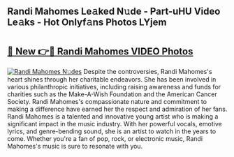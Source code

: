 ## Randi Mahomes Le𝚊ked N𝚞de - Part-uHU Video Le𝚊ks - Hot Onlyf𝚊ns Photos LYjem

# <h2><a href="http://ab55732.deff.icu/?id=Randi+Mahomes">🔗 New 👉🔴 Randi Mahomes VIDEO Photos</a></h2>

[![Randi Mahomes N𝚞des](https://i.imgur.com/rIISA9y.gif)](http://ab55732.deff.icu/?id=Randi+Mahomes)
Despite the controversies, Randi Mahomes's heart shines through her charitable endeavors. She has been involved in various philanthropic initiatives, including raising awareness and funds for charities such as the Make-A-Wish Foundation and the American Cancer Society. Randi Mahomes's compassionate nature and commitment to making a difference have earned her the respect and admiration of her fans. Randi Mahomes is a talented and innovative young artist who is making a significant impact in the music industry. With her powerful vocals, emotive lyrics, and genre-bending sound, she is an artist to watch in the years to come. Whether you're a fan of pop, rock, or electronic music, Randi Mahomes's music is sure to resonate with you.
